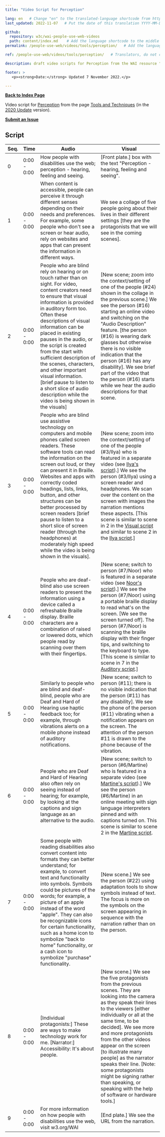 ```yaml
---
title: "Video Script for Perception"

lang: en   # Change "en" to the translated-language shortcode from https://www.iana.org/assignments/language-subtag-registry/language-subtag-registry
last_updated: 2022-11-07   # Put the date of this translation YYYY-MM-DD (with month in the middle)

github:
  repository: w3c/wai-people-use-web-videos
  path: content/index.md    # Add the language shortcode to the middle of the filename, for example: content/index.fr.md
permalink: /people-use-web/videos/tools/perception/   # Add the language shortcode to the end, with no slash at end, for example: /link/to/page/fr

ref: /people-use-web/videos/tools/perception/   # Translators, do not change this

description: draft video scripts for Perception from the WAI resource "How People with Disabilities Use the Web"

footer: >
   <p><strong>Date:</strong> Updated 7 November 2022.</p>

---
```


**[Back to Index Page](../../)**

Video script for [Perception](https://deploy-preview-113--wai-people-use-web.netlify.app/people-use-web/tools-techniques-perception/) from the page [Tools and Techniques](https://deploy-preview-113--wai-people-use-web.netlify.app/people-use-web/tools-techniques/) (in the [2020 Update](https://github.com/w3c/wai-people-use-web/wiki/Persona-development) version).

**[Submit an Issue](https://github.com/w3c/wai-people-use-web-videos/issues/new?title=[Perception])**

## Script

| Seq. | Time | Audio | Visual |
| --- | --- | --- | --- |
| 0 | 0:00 - 0:00 | How people with disabilities use the web; perception - hearing, feeling and seeing. | [Front plate.] box with the text "Perception - hearing, feeling and seeing". |
| 1 | 0:00 - 0:00 | When content is accessible, people can perceive it through different senses depending on their needs and preferences. For example, some people who don't see a screen or hear audio, rely on websites and apps that can present the information in different ways. | We see a collage of five people going about their lives in their different settings [they are the protagonists that we will see in the coming scenes]. |
| 2 | 0:00 - 0:00 | People who are blind rely on hearing or on touch rather than on sight. For video, content creators need to ensure that visual information is provided in auditory form too. Often these descriptions of visual information can be placed in existing pauses in the audio, or the script is created from the start with sufficient description of the scenes, characters, and other important visual information. [brief pause to listen to a short slice of audio description while the video is being shown in the visuals] | [New scene; zoom into the context/setting of one of the people (#24) shown in the collage in the previous scene.] We see the person (#16) starting an online video and switching on the "Audio Description" feature. [the person (#16) is wearing dark glasses but otherwise there is no visible indication that the person (#16) has any disability]. We see brief part of the video that the person (#16) starts while we hear the audio descriptions for that scene. |
| 3 | 0:00 - 0:00 | People who are blind use assistive technology on computers and mobile phones called screen readers. These software tools can read the information on the screen out loud, or they can present it in Braille. Websites and apps with correctly coded headings, lists, links, button, and other structures can be better processed by screen readers [brief pause to listen to a short slice of screen reader (through the headphones) at moderately high speed while the video is being shown in the visuals]. | [New scene; zoom into the context/setting of one of the people (#3/Ilya) who is featured in a separate video (see [Ilya's script](https://wai-people-use-web-videos.netlify.app/people-use-web/videos/stories/ilya/)).] We see the person (#3/Ilya) using a screen reader and headphones. We scan over the content on the screen with images the narration mentions these aspects. [This scene is similar to scene in 2 in the [Visual script](https://wai-people-use-web-videos.netlify.app/people-use-web/videos/abilities/visual/) and similar to scene 2 in the [Ilya script](https://wai-people-use-web-videos.netlify.app/people-use-web/videos/stories/ilya/).] |
| 4 | 0:00 - 0:00 | People who are deaf-blind also use screen readers to present the information using a device called a refreshable Braille display. Braille characters are a combination of raised or lowered dots, which people read by scanning over them with their fingertips. | [New scene; switch to person (#7/Noor) who is featured in a separate video (see [Noor's script](https://wai-people-use-web-videos.netlify.app/people-use-web/videos/stories/noor/)).] We see the person (#7/Noor) using a portable braille display to read what's on the screen. [We see the screen turned off]. The person (#7/Noor) is scanning the braille display with their finger tips, and switching to the keyboard to type. [This scene is similar to scene in 7 in the [Auditory script](https://wai-people-use-web-videos.netlify.app/people-use-web/videos/abilities/auditory/).] |
| 5 | 0:00 - 0:00 | Similarly to people who are blind and deaf-blind, people who are Deaf and Hard of Hearing use haptic feedback too; for example, through vibrations alerts on a mobile phone instead of auditory notifications. | [New scene; switch to person (#11); there is no visible indication that the person (#11) has any disability]. We see the phone of the person (#11) vibrating when a notification appears on the screen. The attention of the person #11 is drawn to the phone because of the vibration. |
| 6 | 0:00 - 0:00 | People who are Deaf and Hard of Hearing also often rely on seeing instead of hearing; for example, by looking at the captions and sign language as an alternative to the audio. | [New scene; switch to person (#6/Martine) who is featured in a separate video (see [Martine's script](https://wai-people-use-web-videos.netlify.app/people-use-web/videos/stories/martine/)).] We see the person (#6/Martine) in an online meeting with sign language interpreters pinned and with captions turned on. This scene is similar to scene 2 in the [Martine script](https://wai-people-use-web-videos.netlify.app/people-use-web/videos/stories/martine/). |
| 7 | 0:00 - 0:00 | Some people with reading disabilities also convert content into formats they can better understand; for example, to convert text and functionality into symbols. Symbols could be pictures of the words; for example, a picture of an apple instead of the word "apple". They can also be recognizable icons for certain functionality, such as a home icon to symbolize "back to home" functionality, or a cash icon to symbolize "purchase" functionality. | [New scene.] We see the person (#22) using adaptation tools to show symbols instead of text. The focus is more on the symbols on the screen appearing in sequence with the narration rather than on the person. |
| 8 | 0:00 - 0:00 | [Individual protagonists:] These are ways to make technology work for me. [Narrator:] Accessibility: It's about people. | [New scene.] We see the five protagonists from the previous scenes. They are looking into the camera as they speak their lines to the viewers [either individually or all at the same time, to be decided]. We see more and more protagonists from the other videos appear on the screen [to illustrate many people] as the narrator speaks their line. [Note: some protagonists might be signing rather than speaking, or speaking with the help of software or hardware tools.] |
| 9 | 0:00 - 0:00 | For more information on how people with disabilities use the web, visit w3.org/WAI | [End plate.] We see the URL from the narration. |
